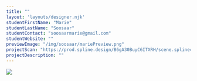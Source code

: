 ```yaml
---
title: ""
layout: 'layouts/designer.njk'
studentFirstName: "Marie"
studentLastName: "Soosaar"
studentContact: "soosaarmarie@gmail.com"
studentWebsite: ""
previewImage: "/img/soosaar/mariePreview.png"
projectScan: "https://prod.spline.design/B6gA30BuyC6ITXRH/scene.splinecode"
projectDescription: ""
---
```


  <div class="span-2">
    <img src="/img/soosaar/mariePreview.png">
  </div>